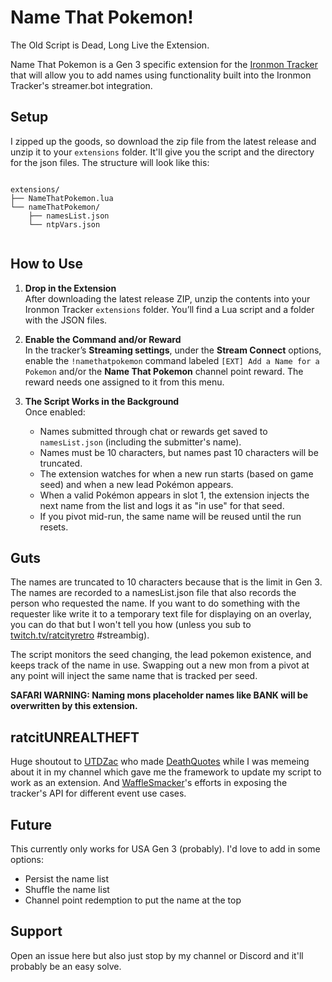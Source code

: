 ﻿
# Name That Pokemon!

The Old Script is Dead, Long Live the Extension.

Name That Pokemon is a Gen 3 specific extension for the [Ironmon Tracker](https://github.com/besteon/Ironmon-Tracker) that will allow you to add names using functionality built into the Ironmon Tracker's streamer.bot integration.

## Setup

I zipped up the goods, so download the zip file from the latest release and unzip it to your `extensions` folder. It'll give you the script and the directory for the json files. The structure will look like this:

<pre lang="markdown"><code> 
extensions/
├── NameThatPokemon.lua
└── nameThatPokemon/
    ├── namesList.json
    └── ntpVars.json
 </code></pre>



## How to Use

1. **Drop in the Extension**  
   After downloading the latest release ZIP, unzip the contents into your Ironmon Tracker `extensions` folder. You’ll find a Lua script and a folder with the JSON files.

2. **Enable the Command and/or Reward**  
   In the tracker’s **Streaming settings**, under the **Stream Connect** options, enable the `!namethatpokemon` command labeled `[EXT] Add a Name for a Pokemon` and/or the **Name That Pokemon** channel point reward. The reward needs one assigned to it from this menu.

3. **The Script Works in the Background**  
   Once enabled:
   - Names submitted through chat or rewards get saved to `namesList.json` (including the submitter's name).
   - Names must be 10 characters, but names past 10 characters will be truncated.
   - The extension watches for when a new run starts (based on game seed) and when a new lead Pokémon appears.
   - When a valid Pokémon appears in slot 1, the extension injects the next name from the list and logs it as "in use" for that seed.
   - If you pivot mid-run, the same name will be reused until the run resets.

## Guts

The names are truncated to 10 characters because that is the limit in Gen 3. The names are recorded to a namesList.json file that also records the person who requested the name. If you want to do something with the requester like write it to a temporary text file for displaying on an overlay, you can do that but I won't tell you how (unless you sub to [twitch.tv/ratcityretro](twitch.tv/ratcityretro) #streambig).

  

The script monitors the seed changing, the lead pokemon existence, and keeps track of the name in use. Swapping out a new mon from a pivot at any point will inject the same name that is tracked per seed.

  

**SAFARI WARNING: Naming mons placeholder names like BANK will be overwritten by this extension.**

  

## ratcitUNREALTHEFT

Huge shoutout to [UTDZac](https://www.twitch.tv/UTDZac) who made [DeathQuotes](https://github.com/UTDZac/DeathQuotes-IronmonExtension/releases/latest) while I was memeing about it in my channel which gave me the framework to update my script to work as an extension. And [WaffleSmacker](https://www.twitch.tv/WaffleSmacker)'s efforts in exposing the tracker's API for different event use cases. 

  

## Future
This currently only works for USA Gen 3 (probably). I'd love to add in some options:

- Persist the name list
- Shuffle the name list
- Channel point redemption to put the name at the top

## Support
Open an issue here but also just stop by my channel or Discord and it'll probably be an easy solve. 

